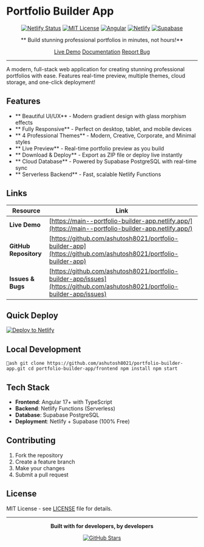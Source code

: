 ﻿#  Portfolio Builder App

<div align="center">
  
[![Netlify Status](https://api.netlify.com/api/v1/badges/portfolio-builder-app/deploy-status)](https://app.netlify.com/sites/portfolio-builder-app/deploys)
[![MIT License](https://img.shields.io/badge/License-MIT-green.svg)](https://choosealicense.com/licenses/mit/)
[![Angular](https://img.shields.io/badge/Angular-17+-red.svg)](https://angular.io/)
[![Netlify](https://img.shields.io/badge/Deploy-Netlify-blue.svg)](https://netlify.com/)
[![Supabase](https://img.shields.io/badge/Database-Supabase-green.svg)](https://supabase.com/)

** Build stunning professional portfolios in minutes, not hours!**

[ Live Demo](https://main--portfolio-builder-app.netlify.app/)  [ Documentation](#-features)  [ Report Bug](https://github.com/ashutosh8021/portfolio-builder-app/issues)

</div>

---

A modern, full-stack web application for creating stunning professional portfolios with ease. Features real-time preview, multiple themes, cloud storage, and one-click deployment!

##  Features

- ** Beautiful UI/UX** - Modern gradient design with glass morphism effects
- ** Fully Responsive** - Perfect on desktop, tablet, and mobile devices
- ** 4 Professional Themes** - Modern, Creative, Corporate, and Minimal styles
- ** Live Preview** - Real-time portfolio preview as you build
- ** Download & Deploy** - Export as ZIP file or deploy live instantly
- ** Cloud Database** - Powered by Supabase PostgreSQL with real-time sync
- ** Serverless Backend** - Fast, scalable Netlify Functions

##  Links

| Resource | Link |
|----------|------|
|  **Live Demo** | [https://main--portfolio-builder-app.netlify.app/](https://main--portfolio-builder-app.netlify.app/) |
|  **GitHub Repository** | [https://github.com/ashutosh8021/portfolio-builder-app](https://github.com/ashutosh8021/portfolio-builder-app) |
|  **Issues & Bugs** | [https://github.com/ashutosh8021/portfolio-builder-app/issues](https://github.com/ashutosh8021/portfolio-builder-app/issues) |

##  Quick Deploy

[![Deploy to Netlify](https://www.netlify.com/img/deploy/button.svg)](https://app.netlify.com/start/deploy?repository=https://github.com/ashutosh8021/portfolio-builder-app)

##  Local Development

`ash
git clone https://github.com/ashutosh8021/portfolio-builder-app.git
cd portfolio-builder-app/frontend
npm install
npm start
`

##  Tech Stack

- **Frontend**: Angular 17+ with TypeScript
- **Backend**: Netlify Functions (Serverless)
- **Database**: Supabase PostgreSQL
- **Deployment**: Netlify + Supabase (100% Free)

##  Contributing

1. Fork the repository
2. Create a feature branch
3. Make your changes
4. Submit a pull request

##  License

MIT License - see [LICENSE](LICENSE) file for details.

---

<div align="center">

**Built with  for developers, by developers**

[![GitHub Stars](https://img.shields.io/github/stars/ashutosh8021/portfolio-builder-app?style=social)](https://github.com/ashutosh8021/portfolio-builder-app/stargazers)

</div>
